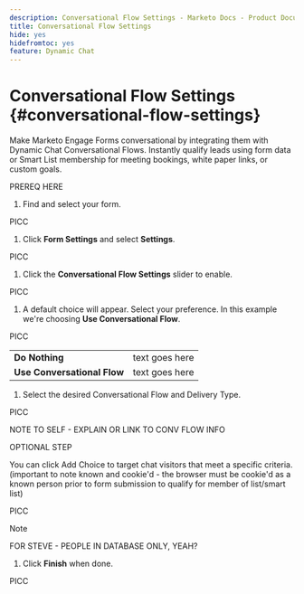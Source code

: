 ```yaml
---
description: Conversational Flow Settings - Marketo Docs - Product Documentation
title: Conversational Flow Settings
hide: yes
hidefromtoc: yes
feature: Dynamic Chat
---
```

# Conversational Flow Settings {#conversational-flow-settings}

Make Marketo Engage Forms conversational by integrating them with Dynamic Chat Conversational Flows. Instantly qualify leads using form data or Smart List membership for meeting bookings, white paper links, or custom goals.

PREREQ HERE

1. Find and select your form.

PICC

1. Click **Form Settings** and select **Settings**.

PICC

1. Click the **Conversational Flow Settings** slider to enable.

PICC

1. A default choice will appear. Select your preference. In this example we're choosing **Use Conversational Flow**.

PICC

<table style="table-layout:auto"> 
 <tbody> 
  <tr> 
   <td><b>Do Nothing</b></td> 
   <td>text goes here</td>
  </tr> 
  <tr> 
   <td><b>Use Conversational Flow</b></td> 
   <td>text goes here</td>
  </tr>
 </tbody> 
</table>

1. Select the desired Conversational Flow and Delivery Type.

PICC

NOTE TO SELF - EXPLAIN OR LINK TO CONV FLOW INFO

OPTIONAL STEP

You can click Add Choice to target chat visitors that meet a specific criteria. (important to note known and cookie'd - the browser must be cookie'd as a known person prior to form submission to qualify for member of list/smart list)

PICC

>[!NOTE]
>
>FOR STEVE - PEOPLE IN DATABASE ONLY, YEAH?

1. Click **Finish** when done.

PICC
